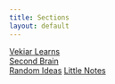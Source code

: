 ```yaml
---
title: Sections
layout: default
---
```


[Vekiar Learns](./learn)  
[Second Brain](./brain)  
[Random Ideas](./ideas)
[Little Notes](./notes)
